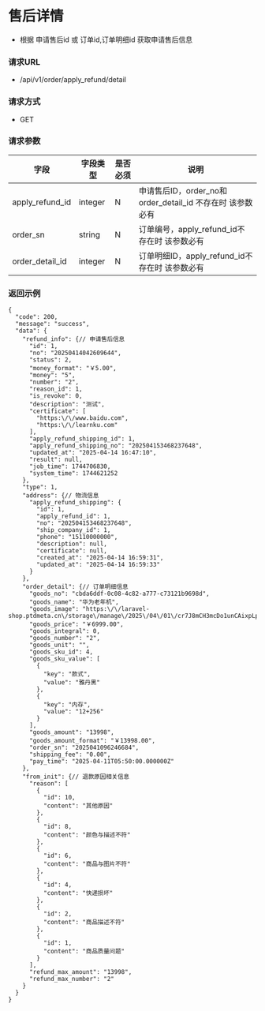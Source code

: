 # 售后详情

* 根据 申请售后id 或 订单id,订单明细id 获取申请售后信息

### 请求URL

* /api/v1/order/apply_refund/detail

### 请求方式

* GET

### 请求参数

| 字段              | 字段类型    | 是否必须 | 说明                                         |
|-----------------|---------|------|--------------------------------------------|
| apply_refund_id | integer | N    | 申请售后ID，order_no和order_detail_id 不存在时 该参数必有 |
| order_sn        | string  | N    | 订单编号，apply_refund_id不存在时 该参数必有             |
| order_detail_id | integer | N    | 订单明细ID，apply_refund_id不存在时 该参数必有           |

### 返回示例

```
{
  "code": 200,
  "message": "success",
  "data": {
    "refund_info": {// 申请售后信息
      "id": 1,
      "no": "20250414042609644",
      "status": 2,
      "money_format": "￥5.00",
      "money": "5",
      "number": "2",
      "reason_id": 1,
      "is_revoke": 0,
      "description": "测试",
      "certificate": [
        "https:\/\/www.baidu.com",
        "https:\/\/learnku.com"
      ],
      "apply_refund_shipping_id": 1,
      "apply_refund_shipping_no": "202504153468237648",
      "updated_at": "2025-04-14 16:47:10",
      "result": null,
      "job_time": 1744706830,
      "system_time": 1744621252
    },
    "type": 1,
    "address": {// 物流信息
      "apply_refund_shipping": {
        "id": 1,
        "apply_refund_id": 1,
        "no": "202504153468237648",
        "ship_company_id": 1,
        "phone": "15110000000",
        "description": null,
        "certificate": null,
        "created_at": "2025-04-14 16:59:31",
        "updated_at": "2025-04-14 16:59:33"
      }
    },
    "order_detail": {// 订单明细信息
      "goods_no": "cbda6ddf-0c08-4c82-a777-c73121b9698d",
      "goods_name": "华为老年机",
      "goods_image": "https:\/\/laravel-shop.ptdmeta.cn\/storage\/manage\/2025\/04\/01\/cr7J8mCH3mcDo1unCAixpLpngG8hi7vfhIDTFhmh.jpg",
      "goods_price": "￥6999.00",
      "goods_integral": 0,
      "goods_number": "2",
      "goods_unit": "",
      "goods_sku_id": 4,
      "goods_sku_value": [
        {
          "key": "款式",
          "value": "雅丹黑"
        },
        {
          "key": "内存",
          "value": "12+256"
        }
      ],
      "goods_amount": "13998",
      "goods_amount_format": "￥13998.00",
      "order_sn": "2025041096246684",
      "shipping_fee": "0.00",
      "pay_time": "2025-04-11T05:50:00.000000Z"
    },
    "from_init": {// 退款原因相关信息
      "reason": [
        {
          "id": 10,
          "content": "其他原因"
        },
        {
          "id": 8,
          "content": "颜色与描述不符"
        },
        {
          "id": 6,
          "content": "商品与图片不符"
        },
        {
          "id": 4,
          "content": "快递损坏"
        },
        {
          "id": 2,
          "content": "商品描述不符"
        },
        {
          "id": 1,
          "content": "商品质量问题"
        }
      ],
      "refund_max_amount": "13998",
      "refund_max_number": "2"
    }
  }
}
```

